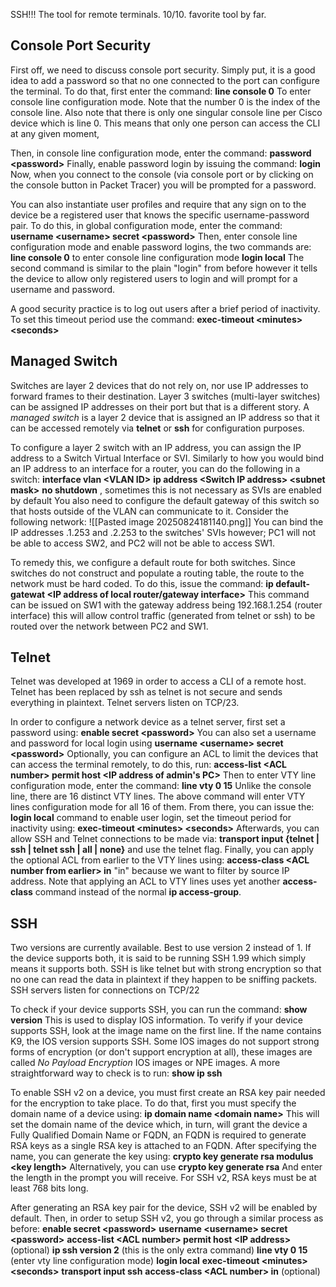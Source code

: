 SSH!!! The tool for remote terminals. 10/10. favorite tool by far.
## Console Port Security
First off, we need to discuss console port security. Simply put, it is a good idea to add a password so that no one connected to the port can configure the terminal. To do that, first enter the command:
	**line console 0**
To enter console line configuration mode. Note that the number 0 is the index of the console line. Also note that there is only one singular console line per Cisco device which is line 0. This means that only one person can access the CLI at any given moment,

Then, in console line configuration mode, enter the command:
	**password <password\>**
Finally, enable password login by issuing the command:
	**login**
Now, when you connect to the console (via console port or by clicking on the console button in Packet Tracer) you will be prompted for a password.

You can also instantiate user profiles and require that any sign on to the device be a registered user that knows the specific username-password pair. To do this, in global configuration mode, enter the command:
	**username <username\> secret <password\>**
Then, enter console line configuration mode and enable password logins, the two commands are:
	**line console 0** to enter console line configuration mode
	**login local** 
The second command is similar to the plain "login" from before however it tells the device to allow only registered users to login and will prompt for a username and password.

A good security practice is to log out users after a brief period of inactivity. To set this timeout period use the command:
	**exec-timeout <minutes\> <seconds\>**
## Managed Switch
Switches are layer 2 devices that do not rely on, nor use IP addresses to forward frames to their destination. Layer 3 switches (multi-layer switches) can be assigned IP addresses on their port but that is a different story. A *managed switch* is a layer 2 device that is assigned an IP address so that it can be accessed remotely via **telnet** or **ssh** for configuration purposes.

To configure a layer 2 switch with an IP address, you can assign the IP address to a Switch Virtual Interface or SVI. Similarly to how you would bind an IP address to an interface for a router, you can do the following in a switch:
	**interface vlan <VLAN ID\>**
	**ip address <Switch IP address\> <subnet mask\>**
	**no shutdown** , sometimes this is not necessary as SVIs are enabled by default
You also need to configure the default gateway of this switch so that hosts outside of the VLAN can communicate to it. Consider the following network: 
![[Pasted image 20250824181140.png]]
You can bind the IP addresses .1.253 and .2.253 to the switches' SVIs however; PC1 will not be able to access SW2, and PC2 will not be able to access SW1.

To remedy this, we configure a default route for both switches. Since switches do not construct and populate a routing table, the route to the network must be hard coded. To do this, issue the command:
	**ip default-gatewat <IP address of local router/gateway interface\>**
This command can be issued on SW1 with the gateway address being 192.168.1.254 (router interface) this will allow control traffic (generated from telnet or ssh) to be routed over the network between PC2 and SW1.
## Telnet
Telnet was developed at 1969 in order to access a CLI of a remote host. Telnet has been replaced by ssh as telnet is not secure and sends everything in plaintext. Telnet servers listen on TCP/23.

In order to configure a network device as a telnet server, first set a password using:
	**enable secret <password\>**
You can also set a username and password for local login using
	**username <username\> secret <password\>**
Optionally, you can configure an ACL to limit the devices that can access the terminal remotely, to do this, run:
	**access-list <ACL number\> permit host <IP address of admin's PC\>**
Then to enter VTY line configuration mode, enter the command:
	**line vty 0 15**
Unlike the console line, there are 16 distinct VTY lines. The above command will enter VTY lines configuration mode for all 16 of them. From there, you can issue the:
	**login local**
command to enable user login, set the timeout period for inactivity using:
	**exec-timeout <minutes\> <seconds\>**
Afterwards, you can allow SSH and Telnet connections to be made via:
	**transport input {telnet | ssh | telnet ssh | all | none}**
and use the telnet flag. Finally, you can apply the optional ACL from earlier to the VTY lines using:
	**access-class <ACL number from earlier\> in**
"in" because we want to filter by source IP address. Note that applying an ACL to VTY lines uses yet another **access-class** command instead of the normal **ip access-group**.
## SSH
Two versions are currently available. Best to use version 2 instead of 1. If the device supports both, it is said to be running SSH 1.99 which simply means it supports both. SSH is like telnet but with strong encryption so that no one can read the data in plaintext if they happen to be sniffing packets. SSH servers listen for connections on TCP/22

To check if your device supports SSH, you can run the command:
	**show version**
This is used to display IOS information. To verify if your device supports SSH, look at the image name on the first line. If the name contains K9, the IOS version supports SSH. Some IOS images do not support strong forms of encryption (or don't support encryption at all), these images are called *No Payload Encryption* IOS images or NPE images. A more straightforward way to check is to run:
	**show ip ssh**

To enable SSH v2 on a device, you must first create an RSA key pair needed for the encryption to take place. To do that, first you must specify the domain name of a device using:
	**ip domain name <domain name\>**
This will set the domain name of the device which, in turn, will grant the device a Fully Qualified Domain Name or FQDN, an FQDN is required to generate RSA keys as a single RSA key is attached to an FQDN. After specifying the name, you can generate the key using:
	**crypto key generate rsa modulus <key length\>**
Alternatively, you can use
	**crypto key generate rsa**
And enter the length in the prompt you will receive. For SSH v2, RSA keys must be at least 768 bits long.

After generating an RSA key pair for the device, SSH v2 will be enabled by default. Then, in order to setup SSH v2, you go through a similar process as before:
	**enable secret <password\>**
	**username <username\> secret <password\>**
	**access-list <ACL number\> permit host <IP address\>** (optional)
	**ip ssh version 2** (this is the only extra command)
	**line vty 0 15** (enter vty line configuration mode)
	**login local**
	**exec-timeout <minutes\> <seconds\>**
	**transport input ssh**
	**access-class <ACL number\> in** (optional)


